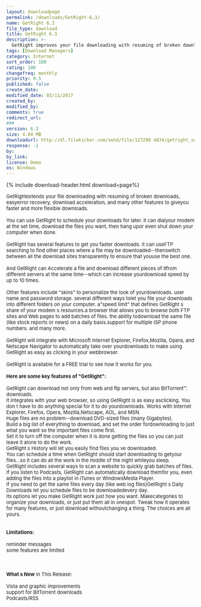 ```yaml
---
layout: downloadpage
permalink: /downloads/GetRight-6,3/
name: GetRight 6.3
file_type: download
title: GetRight 6.3
description: >-
  GetRight improves your file downloading with resuming of broken downloads, error recovery, download acceleration
tags: [Download Managers]
category: Internet
sort_order: 100
rating: 100
changefreq: monthly
priority: 0.5
published: false
create_date: 
modified_date: 03/11/2017
created_by: 
modified_by: 
comments: true
redirect_url: 
### 
version: 6.3
size: 4.84 MB
downloadurl: http://dl.filekicker.com/send/file/127298 4834/getright_setup.exe
response: -1
by: 
by_link: 
license: Demo 
os: Windows
---
```


{% include download-header.html download=page%}

<p style="fix-download-text !important">
<p><font size="2">GetRightextends your file downloading with resuming of broken downloads, easyerror recovery, download acceleration, and many other features to giveyou faster and more flexible downloads.<br />
<br />
You can use GetRight to schedule your downloads for later. it can dialyour modem at the set time, download the files you want, then hang upor even shut down your computer when done. <br />
<br />
GetRight has several features to get you faster downloads. it can useFTP searching to find other places where a file may be downloaded--thenswitch between all the download sites transparently to ensure that youuse the best one. <br />
<br />
And GetRight can Accelerate a file and download different pieces of itfrom different servers at the same time--which can increase yourdownload speed by up to 10 times.<br />
<br />
Other features include "skins" to personalize the look of yourdownloads. user name and password storage. several different ways tolet you file your downloads into different folders on your computer. a"speed limit" that defines GetRight s share of your modem s resources.a browser that allows you to browse both FTP sites and Web pages to add batches of files. the ability todownload the same file (like stock reports or news) on a daily basis.support for multiple ISP phone numbers. and many more. <br />
<br />
GetRight will integrate with Microsoft Internet Explorer, Firefox,Mozilla, Opera, and Netscape Navigator to automatically take over yourdownloads to make using GetRight as easy as clicking in your webbrowser.<br />
<br />
GetRight is available for a FREE trial to see how it works for you.<br />
<br />
<span><strong>Here are some key features of "GetRight":</strong></span><br />
<br />
GetRight can download not only from web and ftp servers, but also BitTorrent™. downloads. <br />
It integrates with your web browser, so using GetRight is as easy asclicking. You don t have to do anything special for it to do yourdownloads. Works with Internet Explorer, Firefox, Opera, Mozilla,Netscape, AOL, and MSN. <br />
Huge files are no problem--download DVD-sized files (many Gigabytes). <br />
Build a big list of everything to download, and set the order fordownloading to just what you want so the important files come first. <br />
Set it to turn off the computer when it is done getting the files so you can just leave it alone to do the work. <br />
GetRight s History will let you easily find files you ve downloaded. <br />
You can schedule a time when GetRight should start downloading to getyour files...so it can do all the work in the middle of the night whileyou sleep. <br />
GetRight includes several ways to scan a website to quickly grab batches of files. <br />
If you listen to Podcasts, GetRight can automatically download themfor you, even adding the files into a playlist in iTunes or WindowsMedia Player. <br />
If you need to get the same files every day (like web log files)GetRight s Daily Downloads let you schedule files to be downloadedevery day. <br />
Its options let you make GetRight work just how you want. Makecategories to organize your downloads, or just put them all in onespot. Tweak how it operates for many features, or just download withoutchanging a thing. The choices are all yours.<br />
<br />
<br />
<span><strong>Limitations:</strong></span><br />
<br />
reminder messages<br />
some features are limited<br />
</font></p>
<div class="celltext_big"><br />
<br />
<font size="2"><strong>What s New</strong> in This Release:<br />
<br />
Vista and graphic improvements<br />
support for BitTorrent downloads<br />
Podcasts/RSS</font></div></p>

